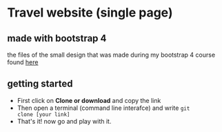 # Travel website (single page)
## made with bootstrap 4
the files of the small design that was made during my bootstrap 4 course found [here](#https://www.youtube.com/playlist?list=PL9iY86lJSZY7JiXGIKG9UCP3m-jSK3lbP)

## getting started
- First click on **Clone or download** and copy the link
- Then open a terminal (command line interafce) and write <code>git clone [your link]</code>
- That's it! now go and play with it.
